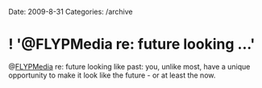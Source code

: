 Date: 2009-8-31
Categories: /archive

# ! '@FLYPMedia re: future looking ...'

@<a href="http://twitter.com/FLYPMedia" class="aktt_username">FLYPMedia</a> re: future looking like past: you, unlike most, have a unique opportunity to make it look like the future - or at least the now.
